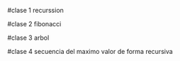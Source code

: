 #clase 1
recurssion

#clase 2
fibonacci

#clase 3
arbol

#clase 4
secuencia del maximo valor de forma recursiva
